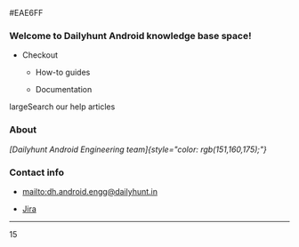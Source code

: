 #EAE6FF

### **Welcome to Dailyhunt Android knowledge base space!**

- Checkout

  - How-to guides

  - Documentation

largeSearch our help articles

### About

*[Dailyhunt Android Engineering team]{style="color: rgb(151,160,175);"}*

### Contact info

- [mailto:dh.android.engg@dailyhunt.in](mailto:dh.android.engg@dailyhunt.in)

- [Jira](https://evp.atlassian.net/jira/software/projects/DHANDROID/boards/133)

------------------------------------------------------------------------

15
